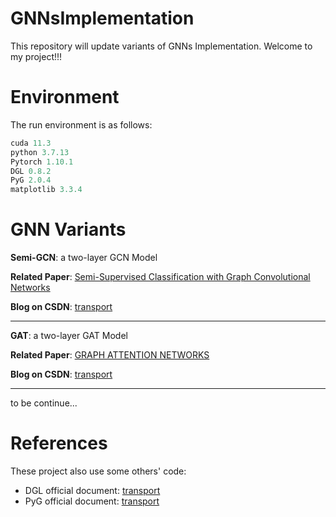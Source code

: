 # GNNsImplementation

This repository will update variants of GNNs Implementation. Welcome to my project!!!

# Environment

The run environment is as follows:

```python
cuda 11.3
python 3.7.13
Pytorch 1.10.1
DGL 0.8.2
PyG 2.0.4
matplotlib 3.3.4
```

# GNN Variants

**Semi-GCN**: a two-layer GCN Model

**Related Paper**: [Semi-Supervised Classification with Graph Convolutional Networks](https://arxiv.org/abs/1609.02907)

**Blog on CSDN**: [transport](https://blog.csdn.net/qq_42103091/article/details/119859728)

------

**GAT**: a two-layer GAT Model

**Related Paper**: [GRAPH ATTENTION NETWORKS](https://arxiv.org/abs/1710.10903)

**Blog on CSDN**: [transport](https://blog.csdn.net/qq_42103091/article/details/125524766?spm=1001.2014.3001.5502)

------

to be continue...

# References

These project also use some others' code:

- DGL official document: [transport](https://docs.dgl.ai/en/0.6.x/tutorials/blitz/index.html)
- PyG official document: [transport](https://pytorch-geometric.readthedocs.io/en/latest/)

